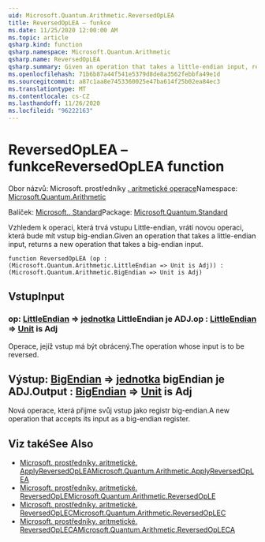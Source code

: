 ```yaml
---
uid: Microsoft.Quantum.Arithmetic.ReversedOpLEA
title: ReversedOpLEA – funkce
ms.date: 11/25/2020 12:00:00 AM
ms.topic: article
qsharp.kind: function
qsharp.namespace: Microsoft.Quantum.Arithmetic
qsharp.name: ReversedOpLEA
qsharp.summary: Given an operation that takes a little-endian input, returns a new operation that takes a big-endian input.
ms.openlocfilehash: 71b6b87a44f541e5379d8de8a3562febbfa49e1d
ms.sourcegitcommit: a87c1aa8e7453360025e47ba614f25b02ea84ec3
ms.translationtype: MT
ms.contentlocale: cs-CZ
ms.lasthandoff: 11/26/2020
ms.locfileid: "96222163"
---
```

# <a name="reversedoplea-function"></a><span data-ttu-id="049f7-102">ReversedOpLEA – funkce</span><span class="sxs-lookup"><span data-stu-id="049f7-102">ReversedOpLEA function</span></span>

<span data-ttu-id="049f7-103">Obor názvů: Microsoft. prostředníky [. aritmetické operace](xref:Microsoft.Quantum.Arithmetic)</span><span class="sxs-lookup"><span data-stu-id="049f7-103">Namespace: [Microsoft.Quantum.Arithmetic](xref:Microsoft.Quantum.Arithmetic)</span></span>

<span data-ttu-id="049f7-104">Balíček: [Microsoft.. Standard](https://nuget.org/packages/Microsoft.Quantum.Standard)</span><span class="sxs-lookup"><span data-stu-id="049f7-104">Package: [Microsoft.Quantum.Standard](https://nuget.org/packages/Microsoft.Quantum.Standard)</span></span>


<span data-ttu-id="049f7-105">Vzhledem k operaci, která trvá vstupu Little-endian, vrátí novou operaci, která bude mít vstup big-endian.</span><span class="sxs-lookup"><span data-stu-id="049f7-105">Given an operation that takes a little-endian input, returns a new operation that takes a big-endian input.</span></span>

```qsharp
function ReversedOpLEA (op : (Microsoft.Quantum.Arithmetic.LittleEndian => Unit is Adj)) : (Microsoft.Quantum.Arithmetic.BigEndian => Unit is Adj)
```


## <a name="input"></a><span data-ttu-id="049f7-106">Vstup</span><span class="sxs-lookup"><span data-stu-id="049f7-106">Input</span></span>

### <a name="op--littleendian--unit--is-adj"></a><span data-ttu-id="049f7-107">op: [LittleEndian](xref:Microsoft.Quantum.Arithmetic.LittleEndian) => [jednotka](xref:microsoft.quantum.lang-ref.unit) LittleEndian je ADJ.</span><span class="sxs-lookup"><span data-stu-id="049f7-107">op : [LittleEndian](xref:Microsoft.Quantum.Arithmetic.LittleEndian) => [Unit](xref:microsoft.quantum.lang-ref.unit)  is Adj</span></span>

<span data-ttu-id="049f7-108">Operace, jejíž vstup má být obrácený.</span><span class="sxs-lookup"><span data-stu-id="049f7-108">The operation whose input is to be reversed.</span></span>



## <a name="output--bigendian--unit--is-adj"></a><span data-ttu-id="049f7-109">Výstup: [BigEndian](xref:Microsoft.Quantum.Arithmetic.BigEndian) => [jednotka](xref:microsoft.quantum.lang-ref.unit) bigEndian je ADJ.</span><span class="sxs-lookup"><span data-stu-id="049f7-109">Output : [BigEndian](xref:Microsoft.Quantum.Arithmetic.BigEndian) => [Unit](xref:microsoft.quantum.lang-ref.unit)  is Adj</span></span>

<span data-ttu-id="049f7-110">Nová operace, která přijme svůj vstup jako registr big-endian.</span><span class="sxs-lookup"><span data-stu-id="049f7-110">A new operation that accepts its input as a big-endian register.</span></span>

## <a name="see-also"></a><span data-ttu-id="049f7-111">Viz také</span><span class="sxs-lookup"><span data-stu-id="049f7-111">See Also</span></span>

- [<span data-ttu-id="049f7-112">Microsoft. prostředníky. aritmetické. ApplyReversedOpLEA</span><span class="sxs-lookup"><span data-stu-id="049f7-112">Microsoft.Quantum.Arithmetic.ApplyReversedOpLEA</span></span>](xref:Microsoft.Quantum.Arithmetic.ApplyReversedOpLEA)
- [<span data-ttu-id="049f7-113">Microsoft. prostředníky. aritmetické. ReversedOpLE</span><span class="sxs-lookup"><span data-stu-id="049f7-113">Microsoft.Quantum.Arithmetic.ReversedOpLE</span></span>](xref:Microsoft.Quantum.Arithmetic.ReversedOpLE)
- [<span data-ttu-id="049f7-114">Microsoft. prostředníky. aritmetické. ReversedOpLEC</span><span class="sxs-lookup"><span data-stu-id="049f7-114">Microsoft.Quantum.Arithmetic.ReversedOpLEC</span></span>](xref:Microsoft.Quantum.Arithmetic.ReversedOpLEC)
- [<span data-ttu-id="049f7-115">Microsoft. prostředníky. aritmetické. ReversedOpLECA</span><span class="sxs-lookup"><span data-stu-id="049f7-115">Microsoft.Quantum.Arithmetic.ReversedOpLECA</span></span>](xref:Microsoft.Quantum.Arithmetic.ReversedOpLECA)